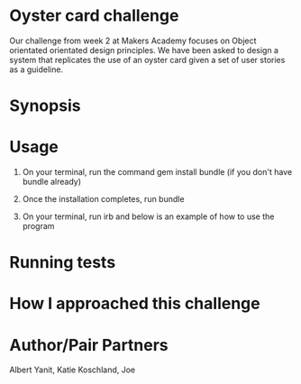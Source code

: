 Oyster card challenge
=====================
Our challenge from week 2 at Makers Academy focuses on Object orientated orientated design principles. We have been asked to design a system that replicates the use of an oyster card given a set of user stories as a guideline.

Synopsis
========

Usage
==========
1) On your terminal, run the command gem install bundle (if you don't have bundle already)

2) Once the installation completes, run bundle

3) On your terminal, run irb and below is an example of how to use the program

Running tests
=============

How I approached this challenge
===============================

Author/Pair Partners
====================
Albert Yanit, Katie Koschland, Joe
